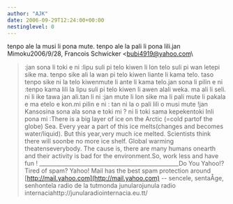 ```yaml
---
author: "AJK"
date: 2006-09-29T12:24:00+00:00
nestinglevel: 0
---
```

tenpo ale la musi li pona mute. tenpo ale la pali li pona lili.jan Mimoku2006/9/28, Francois Schwicker <[bubi4919@yahoo.com](mailto://bubi4919@yahoo.com)\
>:jan sona li toki e ni :lipu suli pi telo kiwen li lon telo suli pi wan letepi sike ma. tenpo sike ali la wan pi telo kiwen liante li kama telo. taso tenpo sike ni la telo kiwenmute li ante li kama telo.jan sona li pilin e ni :tenpo kama lili la lipu suli pi telo kiwen li awen alali weka. ma ali li seli. ni li ike tawa jan ali.tan li ni :jan mute li lon sike ma li pali mute li pakala e ma etelo e kon.mi pilin e ni : tan ni la o pali lili o musi mute !jan Kansosina sona ala sona e toki mi ? ni li toki sama kepekentoki Inli pona mi :There is a big layer of ice on the Arctic (=cold partof the globe) Sea. Every year a part of this ice melts(changes and becomes water/liquid). But this year,very much ice melted. Scientists think there will soonbe no more ice shelf. Global warming theatenseverybody. The cause is, there are many humans onearth and their activity is bad for the environment.So, work less and have fun ! \_\_\_\_\_\_\_\_\_\_\_\_\_\_\_\_\_\_\_\_\_\_\_\_\_\_\_\_\_\_\_\_\_\_\_\_\_\_\_\_\_\_\_\_\_\_\_\_\_\_Do You Yahoo!?Tired of spam? Yahoo! Mail has the best spam protection around [http://mail.yahoo.com](http://mail.yahoo.com) --
 sencele, sentaÅ­ge, senhontela radio de la tutmonda junularojunula radio internaciahttp://junularadiointernacia.eu.tt/